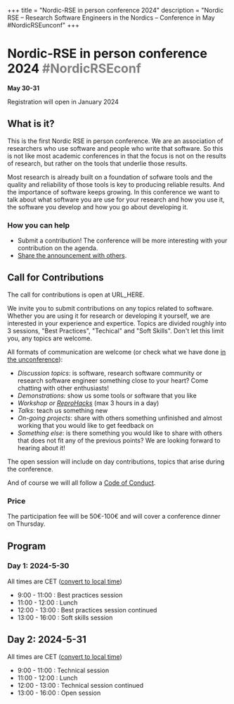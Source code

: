 +++
title = "Nordic-RSE in person conference 2024"
description = "Nordic RSE – Research Software Engineers in the Nordics – Conference in May #NordicRSEunconf"
+++

# Nordic-RSE in person conference 2024 <span style="color: gray;">#NordicRSEconf</span>

**May 30-31**

Registration will open in January 2024

## What is it?

This is the first Nordic RSE in person conference. We are an association of researchers who use software and people who write
that software. So this is not like most academic conferences in that the focus is not on the results of research, but rather
on the tools that underlie those results.

Most research is already built on a foundation of sofware tools and the quality and reliability of those tools is key to
producing reliable results. And the importance of software keeps growing. In this conference we want to talk about what software
you are use for your research and how you use it, the software you develop and how you go about developing it.


### How you can help

 - Submit a contribution! The conference will be more interesting with your contribution on the agenda.
 - [Share the announcement with others](/events/2023-online-unconference/share/). 


## Call for Contributions

The call for contributions is open at URL_HERE.

We invite you to submit contributions on any topics related to software. Whether you are using it for research or developing it yourself,
we are interested in your experience and expertice. Topics are divided roughly into 3 sessions, "Best Practices", "Techical" and
"Soft Skills". Don't let this limit you, any topics are welcome.

All formats of communication are welcome (or check what we have done [in the unconference](/events/2023-online-unconference/)):
- *Discussion topics*: is software, research software community or research software engineer something close to your heart? Come chatting with other enthusiasts!
- *Demonstrations:* show us some tools or software that you like
- *Workshop or [ReproHacks](https://reprohack.github.io/reprohack-hq/)* (max 3 hours in a day)
- *Talks*: teach us something new
- *On-going projects*: share with others something unfinished and almost working that you would like to get feedback on
- *Something else*: is there something you would like to share with others that
  does not fit any of the previous points? We are looking forward to hearing
  about it!

The open session will include on day contributions, topics that arise during the conference.

And of course we will all follow a [Code of Conduct](https://nordic-rse.org/about/code-of-conduct/).

### Price

The participation fee will be 50€-100€ and will cover a conference dinner on Thursday.


## Program

### Day 1: 2024-5-30

All times are CET ([convert to local time](https://arewemeetingyet.com/Zurich/2024-5-30/9:00))

- 9:00 - 11:00 : Best practices session
- 11:00 - 12:00 : Lunch
- 12:00 - 13:00 : Best practices session continued
- 13:00 - 16:00 : Soft skills session


## Day 2: 2024-5-31

All times are CET ([convert to local time](https://arewemeetingyet.com/Zurich/2024-5-31/9:00))

- 9:00 - 11:00 : Technical session 
- 11:00 - 12:00 : Lunch
- 12:00 - 13:00 : Technical session continued
- 13:00 - 16:00 : Open session
